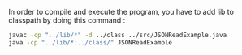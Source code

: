 In order to compile and execute the program, you have to add lib to classpath by doing this command :  

```bash
javac -cp "../lib/*" -d ../class ../src/JSONReadExample.java  
java -cp "../lib/*:../class/" JSONReadExample
```
